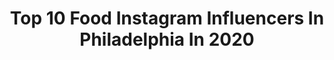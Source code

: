 ---
title: Top 10 Food Instagram Influencers In Philadelphia In 2020
description: >-
  Find top food Instagram influencers in Philadelphia in 2020. Most popular hashtags: #mealprep #stayhome #comfortfood #tacos.
platform: Instagram
profiles:
  - username: "eatswithjb"
    fullname: >-
      Philadelphia Food Blogger
    location: "United States"
    followers: 3445
    engagement: 1283
    commentsToLikes: 0.283555
    id: ckaor94k0m9060i78suz39gzn
    verified: false
    hashtags: "#eatswithjb, #quarentinebeard, #cheers, #monstrosityshakes"
  - username: "josheatsphilly"
    fullname: >-
      Philadelphia Food & Lifestyle
    location: "United States"
    followers: 22043
    engagement: 318
    commentsToLikes: 0.101981
    id: ck0tyekujmhfy0i196kndu1er
    verified: false
    hashtags: "#sushisunday, #bubblewaffle, #speculoos, #lovertm"
  - username: "phlfoodstagram"
    fullname: >-
      Philadelphia Food & Lifestyle
    location: "United States"
    followers: 16671
    engagement: 476
    commentsToLikes: 0.265088
    id: ck0w5u9pk5gyy0i19fczmow3h
    verified: false
    hashtags: "#panchospartner, #bestdipontheplanet, #phillynightin, #brunchinphilly"
  - username: "phillyinsider"
    fullname: >-
      Michael Klein
    location: "United States"
    followers: 17422
    engagement: 191
    commentsToLikes: 0.027001
    id: ck8swn6hgelk70j788vy49p2o
    verified: false
    hashtags: "#fishtown, #wings, #bakedgoods, #cake"
  - username: "philadelphiapulse"
    fullname: >-
      Philadelphia Pulse
    location: "United States"
    followers: 52391
    engagement: 201
    commentsToLikes: 0.012510
    id: ckap7rr5yl9t50i78ljhoy4sd
    verified: false
    hashtags: "#phillypulse"
  - username: "food_ilysm"
    fullname: >-
      Devon Rushton • Philly based
    location: "United States"
    followers: 241953
    engagement: 137
    commentsToLikes: 0.013816
    id: ck9h9tfwa9wf10j78e8z219jt
    verified: false
    hashtags: ""
  - username: "mad_about_food"
    fullname: >-
      Madeline | Mad About Food
    location: "United States"
    followers: 135040
    engagement: 124
    commentsToLikes: 0.060032
    id: ck13ax33islpb0i195b9q8ags
    verified: false
    hashtags: "#mothersday, #mealprepsunday, #giveaway, #avocado"
  - username: "clint_lucas"
    fullname: >-
      Clint Lucas
    location: "United States"
    followers: 54302
    engagement: 470
    commentsToLikes: 0.110626
    id: ck0w55wwu21o40i19vqqljp9g
    verified: false
    hashtags: "#mensfashionph, #armoredge, #bullstrap, #fashionnova"
  - username: "langernutrition"
    fullname: >-
      Abby Langer RD
    location: "United States"
    followers: 27196
    engagement: 196
    commentsToLikes: 0.080548
    id: ck5hjrxjvh5bj0i11g9pjcrf4
    verified: false
    hashtags: "#lemon, #foodpics, #foodforthought, #ketofriendly"
  - username: "erinliveswhole"
    fullname: >-
      Erin Lives Whole
    location: "United States"
    followers: 154658
    engagement: 335
    commentsToLikes: 0.054032
    id: ck0tve9u4b2fy0i1934is6wpx
    verified: false
    hashtags: "#chickenpotpie, #comfortfoods, #teamself, #granolabars"
---